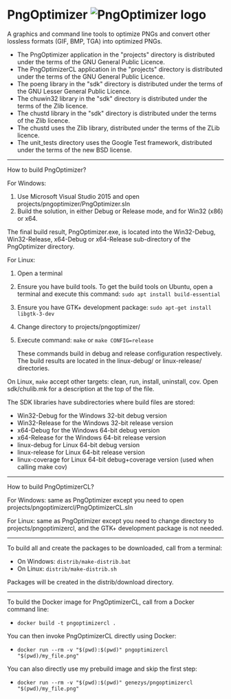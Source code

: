 # PngOptimizer ![PngOptimizer logo](projects/pngoptimizer/gtk/logo48.png)

A graphics and command line tools to optimize PNGs and convert other lossless formats (GIF, BMP, TGA) into optimized PNGs.

 * The PngOptimizer application in the "projects" directory
  is distributed under the terms of the GNU General Public Licence.
 * The PngOptimizerCL application in the "projects" directory
  is distributed under the terms of the GNU General Public Licence.
 * The poeng library in the "sdk" directory
  is distributed under the terms of the GNU Lesser General Public Licence.
 * The chuwin32 library in the "sdk" directory
  is distributed under the terms of the Zlib licence.
 * The chustd library in the "sdk" directory
  is distributed under the terms of the Zlib licence.
 * The chustd uses the Zlib library, distributed under the terms of the
  ZLib licence.
 * The unit_tests directory uses the Google Test framework, distributed under
  the terms of the new BSD license.

--------------------------------------------------------------------------
How to build PngOptimizer?

For Windows:

 1. Use Microsoft Visual Studio 2015 and open projects/pngoptimizer/PngOptimizer.sln
 2. Build the solution, in either Debug or Release mode, and for Win32 (x86) or x64.

The final build result, PngOptimizer.exe, is located into the Win32-Debug, Win32-Release,
x64-Debug or x64-Release sub-directory of the PngOptimizer directory.

For Linux:

 1. Open a terminal
 2. Ensure you have build tools. To get the build tools on Ubuntu,
    open a terminal and execute this command: `sudo apt install build-essential`
 3. Ensure you have GTK+ development package: `sudo apt-get install libgtk-3-dev`
 3. Change directory to projects/pngoptimizer/
 4. Execute command: `make` or `make CONFIG=release`

    These commands build in debug and release configuration respectively.
    The build results are located in the linux-debug/ or linux-release/ directories.

On Linux, `make` accept other targets: clean, run, install, uninstall, cov. Open sdk/chulib.mk for a description at the top of the file.

The SDK libraries have subdirectories where build files are stored:

 * Win32-Debug for the Windows 32-bit debug version
 * Win32-Release for the Windows 32-bit release version
 * x64-Debug for the Windows 64-bit debug version
 * x64-Release for the Windows 64-bit release version
 * linux-debug for Linux 64-bit debug version
 * linux-release for Linux 64-bit release version
 * linux-coverage for Linux 64-bit debug+coverage version (used when calling make cov)


--------------------------------------------------------------------------
How to build PngOptimizerCL?

For Windows: same as PngOptimizer except you need to open projects/pngoptimizercl/PngOptimizerCL.sln

For Linux: same as PngOptimizer except you need to change directory to projects/pngoptimizercl, and the GTK+ development package is not needed.

--------------------------------------------------------------------------
To build all and create the packages to be downloaded, call from a terminal:

 * On Windows: `distrib/make-distrib.bat`
 * On Linux: `distrib/make-distrib.sh`

Packages will be created in the distrib/download directory.

--------------------------------------------------------------------------
To build the Docker image for PngOptimizerCL, call from a Docker command line:

 * `docker build -t pngoptimizercl .`

You can then invoke PngOptimizerCL directly using Docker:

 * `docker run --rm -v "$(pwd):$(pwd)" pngoptimizercl "$(pwd)/my_file.png"`

You can also directly use my prebuild image and skip the first step:

 * `docker run --rm -v "$(pwd):$(pwd)" genezys/pngoptimizercl "$(pwd)/my_file.png"`
